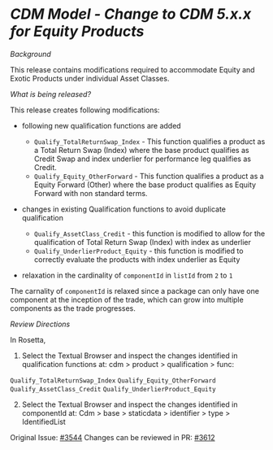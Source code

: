 # *CDM Model - Change to CDM 5.x.x for Equity Products*

_Background_

This release contains modifications required to accommodate Equity and Exotic Products under individual Asset Classes. 

_What is being released?_

This release creates following modifications:
- following new qualification functions are added
  - `Qualify_TotalReturnSwap_Index` - This function qualifies a product as a Total Return Swap (Index) where the base product qualifies as Credit Swap and index underlier for performance leg qualifies as Credit.
  - `Qualify_Equity_OtherForward` - This function qualifies a product as a Equity Forward (Other) where the base product qualifies as Equity Forward with non standard terms.

- changes in existing Qualification functions to avoid duplicate qualification

  - `Qualify_AssetClass_Credit` - this function is modified to allow for the qualification of Total Return Swap (Index) with index as underlier
  - `Qualify_UnderlierProduct_Equity` - this function is modified to correctly evaluate the products with index underlier as Equity

- relaxation in the cardinality of `componentId` in `listId` from `2` to `1`

The carnality of `componentId` is relaxed since a package can only have one component at the inception of the trade, which can grow into multiple components as the trade progresses. 

_Review Directions_

In Rosetta, 
1. Select the Textual Browser and inspect the changes identified in qualification functions at:
cdm > product > qualification > func:

`Qualify_TotalReturnSwap_Index`
`Qualify_Equity_OtherForward`
`Qualify_AssetClass_Credit`
`Qualify_UnderlierProduct_Equity`

2. Select the Textual Browser and inspect the changes identified in componentId  at:
Cdm > base > staticdata > identifier > type > IdentifiedList

Original Issue: [#3544](https://github.com/finos/common-domain-model/issues/3544)
Changes can be reviewed in PR: [#3612](https://github.com/finos/common-domain-model/pull/3612)
